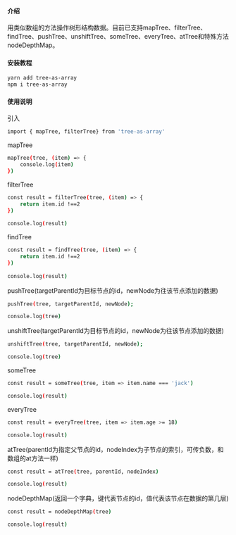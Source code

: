 #### 介绍
用类似数组的方法操作树形结构数据。目前已支持mapTree、filterTree、findTree、pushTree、unshiftTree、someTree、everyTree、atTree和特殊方法nodeDepthMap。

#### 安装教程
```bash
yarn add tree-as-array
npm i tree-as-array
```

#### 使用说明
引入
```bash
import { mapTree, filterTree} from 'tree-as-array'
```

mapTree
```bash
mapTree(tree, (item) => {
    console.log(item)
})
```

filterTree
```bash
const result = filterTree(tree, (item) => {
    return item.id !==2
})
 
console.log(result)
```

findTree
```bash
const result = findTree(tree, (item) => {
    return item.id !==2
})
 
console.log(result)
```

pushTree(targetParentId为目标节点的id，newNode为往该节点添加的数据)
```bash
pushTree(tree, targetParentId, newNode);

console.log(tree)
```

unshiftTree(targetParentId为目标节点的id，newNode为往该节点添加的数据)
```bash
unshiftTree(tree, targetParentId, newNode);

console.log(tree)
```

someTree
```bash
const result = someTree(tree, item => item.name === 'jack')

console.log(result)
```

everyTree
```bash
const result = everyTree(tree, item => item.age >= 18)

console.log(result)
```

atTree(parentId为指定父节点的id，nodeIndex为子节点的索引，可传负数，和数组的at方法一样)
```bash
const result = atTree(tree, parentId, nodeIndex)

console.log(result)
```

nodeDepthMap(返回一个字典，键代表节点的id，值代表该节点在数据的第几层)
```bash
const result = nodeDepthMap(tree)

console.log(result)
```